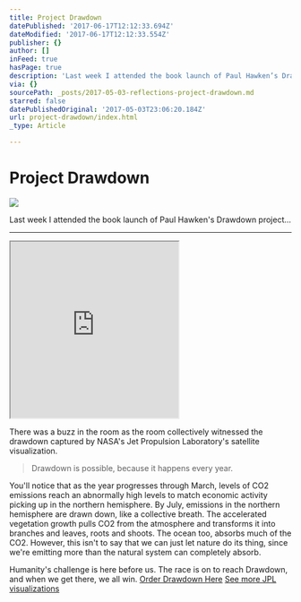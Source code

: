 ```yaml
---
title: Project Drawdown
datePublished: '2017-06-17T12:12:33.694Z'
dateModified: '2017-06-17T12:12:33.554Z'
publisher: {}
author: []
inFeed: true
hasPage: true
description: 'Last week I attended the book launch of Paul Hawken’s Drawdown project… '
via: {}
sourcePath: _posts/2017-05-03-reflections-project-drawdown.md
starred: false
datePublishedOriginal: '2017-05-03T23:06:20.184Z'
url: project-drawdown/index.html
_type: Article

---
```

# Project Drawdown
![](https://s3-us-west-2.amazonaws.com/the-grid-img/p/46e09d215ff517cf5a7d95db1bb9cde901919e11.jpg)

Last week I attended the book launch of Paul Hawken's Drawdown project... 

---

<iframe src="https://the-grid.github.io/ed-userhtml/?g=eJwljksOwiAUAK9CWLgsNFoX2ld3XsAT8HkUEijNA4Le3kaXs5mZOThSCVkPtnrg01Vy5jGsvgI_jxNnhQxwX-tebkL03odPbrVpHExOApNGK97ja01PJUleHoQR5Eml_V587mFzGQ7jr6EzWSTgB6sYc3ctxmIIcVtm8d9YvnDbMOg" height="315" style=""></iframe>

There was a buzz in the room as the room collectively witnessed the drawdown captured by NASA's Jet Propulsion Laboratory's satellite visualization.

> Drawdown is possible, because it happens every year.

You'll notice that as the year progresses through March, levels of CO2 emissions reach an abnormally high levels to match economic activity picking up in the northern hemisphere. By July, emissions in the northern hemisphere are drawn down, like a collective breath. The accelerated vegetation growth pulls CO2 from the atmosphere and transforms it into branches and leaves, roots and shoots. The ocean too, absorbs much of the CO2\. However, this isn't to say that we can just let nature do its thing, since we're emitting more than the natural system can completely absorb.

Humanity's challenge is here before us. The race is on to reach Drawdown, and when we get there, we all win.
[Order Drawdown Here][0]
[See more JPL visualizations][1]

[0]: http://www.pegasusbookstore.com/book/9780143130444
[1]: https://oco.jpl.nasa.gov/galleries/Videos/